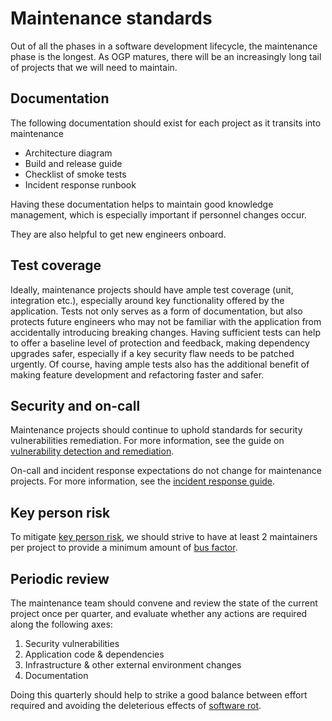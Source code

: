 # Maintenance standards

Out of all the phases in a software development lifecycle, the maintenance phase is the longest. As OGP matures, there will be an increasingly long tail of projects that we will need to maintain.

## Documentation

The following documentation should exist for each project as it transits into maintenance

- Architecture diagram
- Build and release guide
- Checklist of smoke tests
- Incident response runbook

Having these documentation helps to maintain good knowledge management, which is especially important if personnel changes occur.

They are also helpful to get new engineers onboard.

## Test coverage

Ideally, maintenance projects should have ample test coverage (unit, integration etc.), especially around key functionality offered by the application. Tests not only serves as a form of documentation, but also protects future engineers who may not be familiar with the application from accidentally introducing breaking changes. Having sufficient tests can help to offer a baseline level of protection and feedback, making dependency upgrades safer, especially if a key security flaw needs to be patched urgently. Of course, having ample tests also has the additional benefit of making feature development and refactoring faster and safer.

## Security and on-call

Maintenance projects should continue to uphold standards for security vulnerabilities remediation. For more information, see the guide on [vulnerability detection and remediation](../security/vulnerabilities.md).

On-call and incident response expectations do not change for maintenance projects. For more information, see the [incident response guide](../monitoring-and-incident-response/incident-response.md).

## Key person risk

To mitigate [key person risk](https://en.wikipedia.org/wiki/Key_person_insurance), we should strive to have at least 2 maintainers per project to provide a minimum amount of [bus factor](https://en.wikipedia.org/wiki/Bus_factor).

## Periodic review

The maintenance team should convene and review the state of the current project once per quarter, and evaluate whether any actions are required along the following axes:

1. Security vulnerabilities
2. Application code & dependencies
3. Infrastructure & other external environment changes
4. Documentation

Doing this quarterly should help to strike a good balance between effort required and avoiding the deleterious effects of [software rot](https://en.wikipedia.org/wiki/Software_rot).
